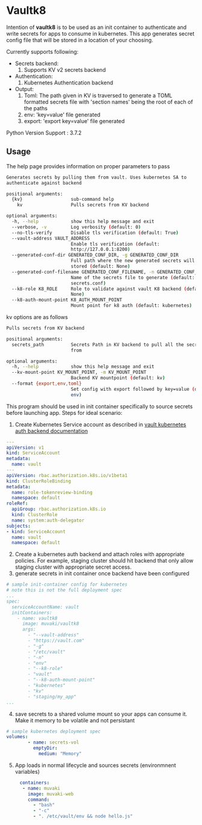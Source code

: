 # Vaultk8

Intention of **vaultk8** is to be used as an init container to authenticate and write secrets for apps to consume in kubernetes. This app generates secret config file that will be stored in a location of your choosing.


Currently supports following:
- Secrets backend:
    1. Supports KV v2 secrets backend
- Authentication:
    1. Kubernetes Authentication backend
- Output:
  1. Toml: The path given in KV is traversed to generate a TOML formatted secrets file with 'section names' being the root of each of the paths
  2. env: 'key=value' file generated
  3. export: 'export key=value' file generated

Python Version Support : 3.7.2

## Usage

The help page provides information on proper parameters to pass
```sh                                                 
Generates secrets by pulling them from vault. Uses kubernetes SA to
authenticate against backend

positional arguments:
  {kv}                  sub-command help
    kv                  Pulls secrets from KV backend

optional arguments:
  -h, --help            show this help message and exit
  --verbose, -v         Log verbosity (default: 0)
  --no-tls-verify       Disable tls verification (default: True)
  --vault-address VAULT_ADDRESS
                        Enable tls verification (default:
                        http://127.0.0.1:8200)
  --generated-conf-dir GENERATED_CONF_DIR, -g GENERATED_CONF_DIR
                        Full path where the new generated secrets will be
                        stored (default: None)
  --generated-conf-filename GENERATED_CONF_FILENAME, -n GENERATED_CONF_FILENAME
                        Name of the secrets file to generate (default:
                        secrets.conf)
  --k8-role K8_ROLE     Role to validate against vault K8 backend (default:
                        None)
  --k8-auth-mount-point K8_AUTH_MOUNT_POINT
                        Mount point for k8 auth (default: kubernetes)
```

kv options are as follows
```sh
Pulls secrets from KV backend

positional arguments:
  secrets_path          Secrets Path in KV backend to pull all the secrets
                        from

optional arguments:
  -h, --help            show this help message and exit
  --kv-mount-point KV_MOUNT_POINT, -m KV_MOUNT_POINT
                        Backend KV mountpoint (default: kv)
  --format {export,env,toml}
                        Set config with export followed by key=value (default:
                        env)
```

This program should be used in init container specifically to source secrets before launching app. Steps for ideal scenario:
1. Create Kubernetes Service account as described in [vault kubernetes auth backend documentation](https://www.vaultproject.io/docs/auth/kubernetes.html)

```yaml
---
apiVersion: v1
kind: ServiceAccount
metadata:
  name: vault
---
apiVersion: rbac.authorization.k8s.io/v1beta1
kind: ClusterRoleBinding
metadata:
  name: role-tokenreview-binding
  namespace: default
roleRef:
  apiGroup: rbac.authorization.k8s.io
  kind: ClusterRole
  name: system:auth-delegator
subjects:
- kind: ServiceAccount
  name: vault
  namespace: default
```

2. Create a kubernetes auth backend and attach roles with appropriate policies. For example, staging cluster should hit backend that only allow staging cluster with appropriate secret access.
3. generate secrets in init container once backend have been configured
```yaml
# sample init-container config for kubernetes
# note this is not the full deployment spec
...
spec:
  serviceAccountName: vault
  initContainers:
    - name: vaultk8
      image: muvaki/vaultk8
      args:
        - "--vault-address"
        - "https://vault.com"
        - "-g"
        - "/etc/vault"
        - "-n"
        - "env"
        - "--k8-role"
        - "vault"
        - "--k8-auth-mount-point"
        - "kubernetes"
        - "kv"
        - "staging/my_app"
...
```
4. save secrets to a shared volume mount so your apps can consume it. Make it memory to be volatile and not persistant
```yaml
# sample kubernetes deployment spec
volumes:
        - name: secrets-vol
          emptyDir:
            medium: "Memory"
```
5. App loads in normal lifecycle and sources secrets (environmnent variables)
```yaml
     containers:
      - name: muvaki
        image: muvaki-web
        command:
          - "bash"
          - "-c"
          - ". /etc/vault/env && node hello.js"
```